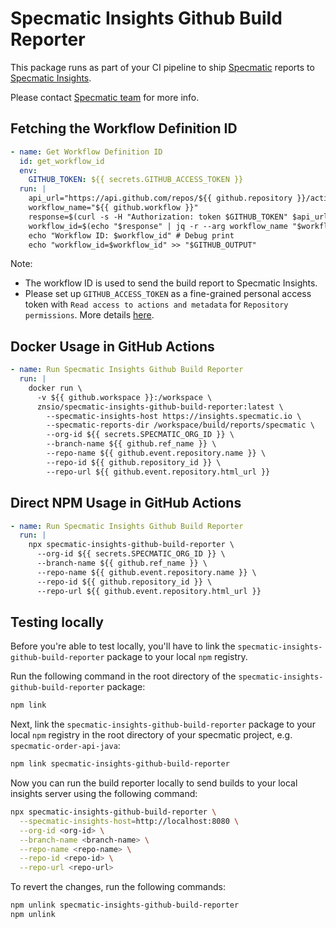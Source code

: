 # Specmatic Insights Github Build Reporter

This package runs as part of your CI pipeline to ship [Specmatic](https://specmatic.io/) reports to [Specmatic Insights](https://insights.specmatic.io/).

Please contact [Specmatic team](https://specmatic.io/contact-us/) for more info.

## Fetching the Workflow Definition ID
```yaml
- name: Get Workflow Definition ID
  id: get_workflow_id
  env:
    GITHUB_TOKEN: ${{ secrets.GITHUB_ACCESS_TOKEN }}
  run: |
    api_url="https://api.github.com/repos/${{ github.repository }}/actions/workflows"
    workflow_name="${{ github.workflow }}"
    response=$(curl -s -H "Authorization: token $GITHUB_TOKEN" $api_url)
    workflow_id=$(echo "$response" | jq -r --arg workflow_name "$workflow_name" '.workflows[] | select(.name == $workflow_name) | .id')
    echo "Workflow ID: $workflow_id" # Debug print
    echo "workflow_id=$workflow_id" >> "$GITHUB_OUTPUT"
```
Note:
  - The workflow ID is used to send the build report to Specmatic Insights.
  - Please set up `GITHUB_ACCESS_TOKEN` as a fine-grained personal access token with `Read access to actions and metadata` for `Repository permissions`. More details [here](https://docs.github.com/en/authentication/keeping-your-account-and-data-secure/creating-a-personal-access-token).

## Docker Usage in GitHub Actions
```yaml
- name: Run Specmatic Insights Github Build Reporter
  run: |
    docker run \
      -v ${{ github.workspace }}:/workspace \
      znsio/specmatic-insights-github-build-reporter:latest \
        --specmatic-insights-host https://insights.specmatic.io \
        --specmatic-reports-dir /workspace/build/reports/specmatic \
        --org-id ${{ secrets.SPECMATIC_ORG_ID }} \
        --branch-name ${{ github.ref_name }} \
        --repo-name ${{ github.event.repository.name }} \
        --repo-id ${{ github.repository_id }} \
        --repo-url ${{ github.event.repository.html_url }}
```

## Direct NPM Usage in GitHub Actions
```yaml
- name: Run Specmatic Insights Github Build Reporter
  run: |
    npx specmatic-insights-github-build-reporter \
      --org-id ${{ secrets.SPECMATIC_ORG_ID }} \
      --branch-name ${{ github.ref_name }} \
      --repo-name ${{ github.event.repository.name }} \
      --repo-id ${{ github.repository_id }} \
      --repo-url ${{ github.event.repository.html_url }}
```

## Testing locally

Before you're able to test locally, you'll have to link the `specmatic-insights-github-build-reporter` package to your local `npm` registry.

Run the following command in the root directory of the `specmatic-insights-github-build-reporter` package:
```bash
npm link
```

Next, link the `specmatic-insights-github-build-reporter` package to your local `npm` registry in the root directory of your specmatic project, e.g. `specmatic-order-api-java`:
```bash
npm link specmatic-insights-github-build-reporter
```

Now you can run the build reporter locally to send builds to your local insights server using the following command:
```bash
npx specmatic-insights-github-build-reporter \
  --specmatic-insights-host=http://localhost:8080 \
  --org-id <org-id> \
  --branch-name <branch-name> \
  --repo-name <repo-name> \
  --repo-id <repo-id> \
  --repo-url <repo-url>
```

To revert the changes, run the following commands:
```bash
npm unlink specmatic-insights-github-build-reporter
npm unlink
```
